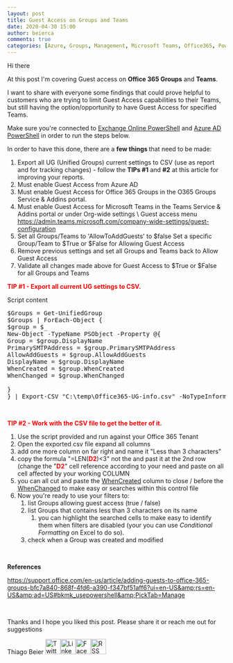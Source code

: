 ```yaml
---
layout: post
title: Guest Access on Groups and Teams
date: 2020-04-30 15:00
author: beierca
comments: true
categories: [Azure, Groups, Management, Microsoft Teams, Office365, Powershell, Reports]
---
```

Hi there

At this post I'm covering Guest access on <strong>Office 365 Groups</strong> and <strong>Teams</strong>.

I want to share with everyone some findings that could prove helpful to customers who are trying to limit Guest Access capabilities to their Teams, but still having the option/opportunity to have Guest Access for specified Teams.

Make sure you're connected to <a href="https://technet.microsoft.com/en-us/library/jj984289(v=exchg.160).aspx" target="_blank" rel="noopener noreferrer">Exchange Online PowerShell</a> and <a href="https://docs.microsoft.com/en-us/powershell/module/azuread/connect-azuread?view=azureadps-2.0" target="_blank" rel="noopener noreferrer">Azure AD PowerShell</a> in order to run the steps below.

In order to have this done, there are a <strong>few things </strong>that need to be made:
<ol>
	<li>Export all UG (Unified Groups) current settings to CSV (use as report and for tracking changes) - follow the <strong>TIPs #1</strong> and <strong>#2</strong> at this article for improving your reports.</li>
	<li>Must enable Guest Access from Azure AD</li>
	<li>Must enable Guest Access for Office 365 Groups in the O365 Groups Service &amp; Addins portal.</li>
	<li>Must enable Guest Access for Microsoft Teams in the Teams Service &amp; Addins portal or under Org-wide settings \ Guest access menu <a href="https://admin.teams.microsoft.com/company-wide-settings/guest-configuration">https://admin.teams.microsoft.com/company-wide-settings/guest-configuration</a></li>
	<li>Set all Groups/Teams to 'AllowToAddGuests' to $false
Set a specific Group/Team to $True or $False for Allowing Guest Access</li>
	<li>Remove previous settings and set all Groups and Teams back to Allow Guest Access</li>
	<li>Validate all changes made above for Guest Access to $True or $False for all Groups and Teams</li>
</ol>
<strong><span style="color:#ff0000;">TIP #1 - Export all current UG settings to CSV.</span></strong>

Script content
<pre>$Groups = Get-UnifiedGroup
$Groups | ForEach-Object {
$group = $_
New-Object -TypeName PSObject -Property @{
Group = $group.DisplayName
PrimarySMTPAddress = $group.PrimarySMTPAddress
AllowAddGuests = $group.AllowAddGuests
DisplayName = $group.DisplayName
WhenCreated = $group.WhenCreated
WhenChanged = $group.WhenChanged

}
} | Export-CSV "C:\temp\Office365-UG-info.csv" -NoTypeInformation -Encoding UTF8</pre>
&nbsp;

<strong><span style="color:#ff0000;">TIP #2 - Work with the CSV file to get the better of it.</span></strong>
<ol>
	<li>Use the script provided and run against your Office 365 Tenant</li>
	<li>Open the exported csv file expand all columns</li>
	<li>add one more column on far right and name it "Less than 3 characters"</li>
	<li>copy the formula "=LEN(<strong><span style="color:#ff0000;">D2</span></strong>)&lt;3" not the and past it at the 2nd row (change the "<span style="color:#ff0000;"><strong>D2</strong></span>" cell reference according to your need and paste on all cell affected by your working COLUMN</li>
	<li>you can all cut and paste the <span style="text-decoration:underline;">WhenCreated</span> column to close / before the <span style="text-decoration:underline;">WhenChanged</span> to make easy or searches within this control file</li>
	<li>Now you're ready to use your filters to:
<ol>
	<li>list Groups allowing guest access (true / false)</li>
	<li>list Groups that contains less than 3 characters on its name
<ol>
	<li>you can highlight the searched cells to make easy to identify them when filters are disabled (your you can use <em>Conditional Formatting</em> on Excel to do so).</li>
</ol>
</li>
	<li>check when a Group was created and modified</li>
</ol>
</li>
</ol>
&nbsp;

<strong>References</strong>

https://support.office.com/en-us/article/adding-guests-to-office-365-groups-bfc7a840-868f-4fd6-a390-f347bf51aff6?ui=en-US&amp;rs=en-US&amp;ad=US#bkmk_usepowershell&amp;PickTab=Manage

&nbsp;

Thanks and I hope you liked this post.
Please share it or reach me out for suggestions

Thiago Beier
<a href="https://twitter.com/thiagobeier"><img title="Twitter" src="https://socialmediawidgets.files.wordpress.com/2014/03/twitter1.png" alt="Twitter" width="35" height="35" /></a><a href="https://www.linkedin.com/in/tbeier/"><img title="LinkedIn" src="https://socialmediawidgets.files.wordpress.com/2014/03/linkedin1.png" alt="LinkedIn" width="35" height="35" /></a><a href="https://www.facebook.com/TheBeier/"><img title="Facebook" src="https://socialmediawidgets.files.wordpress.com/2014/03/facebook1.png" alt="Facebook" width="35" height="35" /></a><a href="https://thiagobeier.wordpress.com/feed/"><img title="RSS" src="https://socialmediawidgets.files.wordpress.com/2014/03/rss1.png" alt="RSS" width="35" height="35" /></a>

&nbsp;

&nbsp;
